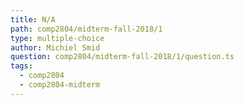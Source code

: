```yaml
---
title: N/A
path: comp2804/midterm-fall-2018/1
type: multiple-choice
author: Michiel Smid
question: comp2804/midterm-fall-2018/1/question.ts
tags:
  - comp2804
  - comp2804-midterm
---
```

